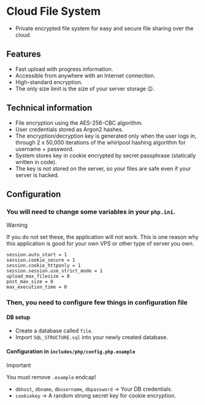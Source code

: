 # Cloud File System
  - Private encrypted file system for easy and secure file sharing over the cloud.
## Features
  - Fast upload with progress information.
  - Accessible from anywhere with an Internet connection.
  - High-standard encryption.
  - The only size limit is the size of your server storage 😉.
## Technical information
  - File encryption using the AES-256-CBC algorithm.
  - User credentials stored as Argon2 hashes.
  - The encryption/decryption key is generated only when the user logs in, through 2 x 50,000 iterations of the whirlpool hashing algorithm for username + password.
  - System stores key in cookie encrypted by secret passphrase (statically written in code).
  - The key is not stored on the server, so your files are safe even if your server is hacked.
## Configuration
### You will need to change some variables in your ```php.ini```.
> [!WARNING]
> If you do not set these, the application will not work. This is one reason why this application is good for your own VPS or other type of server you own.
```
session.auto_start = 1
session.cookie_secure = 1
session.cookie_httponly = 1
session.session.use_strict_mode = 1
upload_max_filesize = 0
post_max_size = 0
max_execution_time = 0
```
### Then, you need to configure few things in configuration file
#### DB setup
  - Create a database called ```file```.
  - Import ```SQL_STRUCTURE.sql``` into your newly created database.
#### Configuration in ```includes/php/config.php.example```
> [!IMPORTANT]
> You must remove ```.example``` endcap!
  - ```dbhost```, ```dbname```, ```dbusername```, ```dbpassword``` -> Your DB credentials.
  - ```cookiekey``` -> A random strong secret key for cookie encryption.